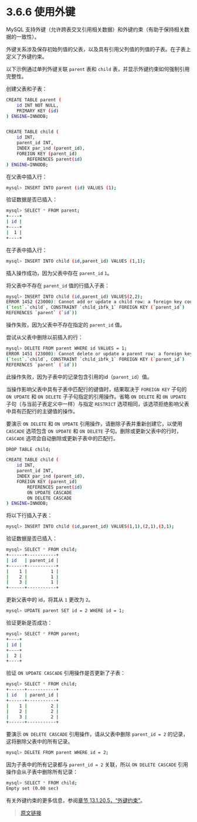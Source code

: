 # 3.6.6 使用外键

MySQL 支持外键（允许跨表交叉引用相关数据）和外键约束（有助于保持相关数据的一致性）。

外键关系涉及保存初始列值的父表，以及具有引用父列值的列值的子表。在子表上定义了外键约束。

以下示例通过单列外键关联 `parent` 表和 `child` 表，并显示外键约束如何强制引用完整性。

创建父表和子表：

```bash
CREATE TABLE parent (
    id INT NOT NULL,
    PRIMARY KEY (id)
) ENGINE=INNODB;


CREATE TABLE child (
    id INT,
    parent_id INT,
    INDEX par_ind (parent_id),
    FOREIGN KEY (parent_id)
        REFERENCES parent(id)
) ENGINE=INNODB;
```

在父表中插入行：

```bash
mysql> INSERT INTO parent (id) VALUES (1);
```

验证数据是否已插入：

```bash
mysql> SELECT * FROM parent;
+----+
| id |
+----+
|  1 |
+----+
```

在子表中插入行：

```bash
mysql> INSERT INTO child (id,parent_id) VALUES (1,1);
```

插入操作成功，因为父表中存在 `parent_id` `1`。

将父表中不存在 `parent_id` 值的行插入子表：

```bash
mysql> INSERT INTO child (id,parent_id) VALUES(2,2);
ERROR 1452 (23000): Cannot add or update a child row: a foreign key constraint fails 
(`test`.`child`, CONSTRAINT `child_ibfk_1` FOREIGN KEY (`parent_id`) 
REFERENCES `parent` (`id`))
```

操作失败，因为父表中不存在指定的 `parent_id` 值。

尝试从父表中删除以前插入的行：

```bash
mysql> DELETE FROM parent WHERE id VALUES = 1;
ERROR 1451 (23000): Cannot delete or update a parent row: a foreign key constraint fails 
(`test`.`child`, CONSTRAINT `child_ibfk_1` FOREIGN KEY (`parent_id`) 
REFERENCES `parent` (`id`))
```

此操作失败，因为子表中的记录包含引用的id（`parent_id`）值。

当操作影响父表中具有子表中匹配行的键值时，结果取决于 `FOREIGN KEY` 子句的 `ON UPDATE` 和 `ON DELETE` 子子句指定的引用操作。省略 `ON DELETE` 和 `ON UPDATE` 子句（与当前子表定义中一样）与指定 `RESTRICT` 选项相同，该选项拒绝影响父表中具有匹配行的主键值的操作。

要演示 `ON DELETE` 和 `ON UPDATE` 引用操作，请删除子表并重新创建它，以使用 `CASCADE` 选项包含 `ON UPDATE` 和 `ON DELETE` 子句。删除或更新父表中的行时，`CASCADE` 选项会自动删除或更新子表中的匹配行。

```bash
DROP TABLE child;

CREATE TABLE child (
    id INT,
    parent_id INT,
    INDEX par_ind (parent_id),
    FOREIGN KEY (parent_id)
        REFERENCES parent(id)
        ON UPDATE CASCADE
        ON DELETE CASCADE
) ENGINE=INNODB;
```

将以下行插入子表：

```bash
mysql> INSERT INTO child (id,parent_id) VALUES(1,1),(2,1),(3,1);
```

验证数据是否已插入：

```bash
mysql> SELECT * FROM child;
+------+-----------+
| id   | parent_id |
+------+-----------+
|    1 |         1 |
|    2 |         1 |
|    3 |         1 |
+------+-----------+
```

更新父表中的 id，将其从 `1` 更改为 `2`。

```bash
mysql> UPDATE parent SET id = 2 WHERE id = 1;
```

验证更新是否成功：

```bash
mysql> SELECT * FROM parent;
+----+
| id |
+----+
|  2 |
+----+
```

验证 `ON UPDATE CASCADE` 引用操作是否更新了子表：

```bash
mysql> SELECT * FROM child;
+------+-----------+
| id   | parent_id |
+------+-----------+
|    1 |         2 |
|    2 |         2 |
|    3 |         2 |
+------+-----------+
```

要演示 `ON DELETE CASCADE` 引用操作，请从父表中删除 `parent_id = 2` 的记录，这将删除父表中的所有记录。

```bash
mysql> DELETE FROM parent WHERE id = 2;
```

因为子表中的所有记录都与 `parent_id = 2` 关联，所以 `ON DELETE CASCADE` 引用操作会从子表中删除所有记录：

```bash
mysql> SELECT * FROM child;
Empty set (0.00 sec)
```

有关外键约束的更多信息，参阅[章节 13.1.20.5，“外键约束”](/13/13.1/13.1.20/13.1.20.5/create-table-foreign-keys.html)。

> [原文链接](https://dev.mysql.com/doc/refman/8.0/en/example-foreign-keys.html)

